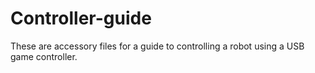 # Controller-guide

These are accessory files for a guide to controlling a robot using a USB game controller.

